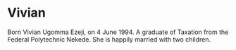 # Vivian

Born Vivian Ugomma Ezeji, on 4 June 1994. A graduate of Taxation from the Federal Polytechnic Nekede. She is happily married with two children.